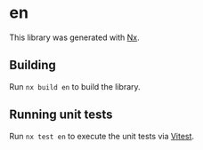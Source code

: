 # en

This library was generated with [Nx](https://nx.dev).

## Building

Run `nx build en` to build the library.

## Running unit tests

Run `nx test en` to execute the unit tests via [Vitest](https://vitest.dev/).
